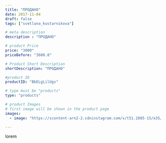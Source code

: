 ```yaml
---
title: "ПРОДАНО"
date: 2017-11-04
draft: false
tags: ["svetlana_kustarnikova"]

# meta description
description : "ПРОДАНО"

# product Price
price: "3000"
priceBefore: "3600.0"

# Product Short Description
shortDescription: "ПРОДАНО"

#product ID
productID: "BbELgLilUgs"

# type must be "products"
type: "products"

# product Images
# first image will be shown in the product page
images:
  - image: "https://scontent-arn2-2.cdninstagram.com/v/t51.2885-15/e35/23101363_1970967879781805_4063047437202227200_n.jpg?se=7&tp=1&_nc_ht=scontent-arn2-2.cdninstagram.com&_nc_cat=105&_nc_ohc=Gob_hciLwDQAX-gvG3f&ccb=7-4&oh=67d1a1a505c48f8f420c75660f703d05&oe=608488BF&ig_cache_key=MTY0MDQ4Njc1NDE5NTk0OTYxMg%3D%3D.2-ccb7-4"

---
```

lorem
